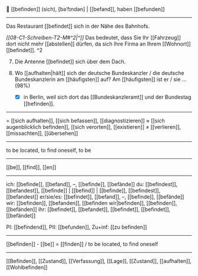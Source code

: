 🏥 [[befinden]] (sich), [bəˈfɪndən] | [[befand]], haben [[befunden]]

---

Das Restaurant [[befindet]] sich in der Nähe des Bahnhofs.

_[[08-C1-Schreiben-T2-M#^2|^]]_ Das bedeutet, dass Sie Ihr [[Fahrzeug]] dort nicht mehr [[abstellen]] dürfen, da sich Ihre Firma an Ihrem [[Wohnort]] [[befindet]]. ^2

7. Die Antenne [[befindet]] sich über dem Dach.

8. Wo [[aufhalten|hält]] sich der deutsche Bundeskanzler / die deutsche Bundeskanzlerin am [[häufigsten]] auf? Am [[häufigsten]] ist er / sie … (98%)
   - [x] in Berlin, weil sich dort das [[Bundeskanzleramt]] und der Bundestag [[befinden]].

---

= [[sich aufhalten]], [[sich befassen]], [[diagnostizieren]]
≈ [[sich augenblicklich befinden]], [[sich verorten]], [[existieren]]
≠ [[verlieren]], [[missachten]], [[übersehen]]

---

to be located, to find oneself, to be

---

[[be]], [[find]], [[en]]

---

ich: [[befinde]], [[befand]], –, [[befinde]], [[befände]]
du: [[befindest]], [[befandest]], [[befinde]] | [[befind]] | [[befinde]], [[befindest]], [[befandest]]
er/sie/es: [[befindet]], [[befand]], –, [[befinde]], [[befände]]
wir: [[befinden]], [[befanden]], [[befinden wir|befinden]], [[befinden]], [[befänden]]
ihr: [[befindet]], [[befandet]], [[befindet]], [[befindet]], [[befändet]]

PI: [[befindend]], PII: [[befunden]], Zu+inf: [[zu befinden]]

---

[[befinden]] - [[be]] = [[finden]] / to be located, to find oneself

---

[[Befinden]], [[Zustand]], [[Verfassung]], [[Lage]], [[Zustand]], [[aufhalten]], [[Wohlbefinden]]
